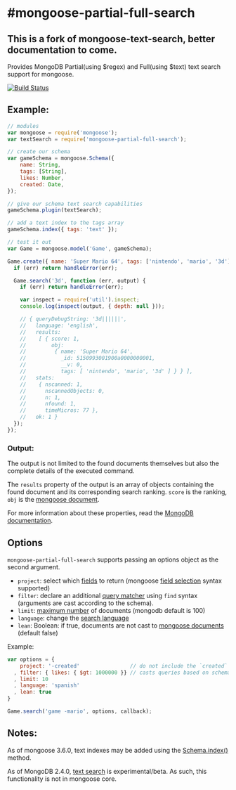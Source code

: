#mongoose-partial-full-search
======================

## This is a fork of mongoose-text-search, better documentation to come.
Provides MongoDB Partial(using $regex) and Full(using $text) text search support for mongoose.

[![Build Status](https://travis-ci.org/aheckmann/mongoose-partial-full-search.png?branch=master)](https://travis-ci.org/aheckmann/mongoose-partial-full-search)

## Example:

```js
// modules
var mongoose = require('mongoose');
var textSearch = require('mongoose-partial-full-search');

// create our schema
var gameSchema = mongoose.Schema({
    name: String,
    tags: [String],
    likes: Number,
    created: Date,
});

// give our schema text search capabilities
gameSchema.plugin(textSearch);

// add a text index to the tags array
gameSchema.index({ tags: 'text' });

// test it out
var Game = mongoose.model('Game', gameSchema);

Game.create({ name: 'Super Mario 64', tags: ['nintendo', 'mario', '3d'] }, function (err) {
  if (err) return handleError(err);

  Game.search('3d', function (err, output) {
    if (err) return handleError(err);

    var inspect = require('util').inspect;
    console.log(inspect(output, { depth: null }));

    // { queryDebugString: '3d||||||',
    //   language: 'english',
    //   results:
    //    [ { score: 1,
    //        obj:
    //         { name: 'Super Mario 64',
    //           _id: 5150993001900a0000000001,
    //           __v: 0,
    //           tags: [ 'nintendo', 'mario', '3d' ] } } ],
    //   stats:
    //    { nscanned: 1,
    //      nscannedObjects: 0,
    //      n: 1,
    //      nfound: 1,
    //      timeMicros: 77 },
    //   ok: 1 }
  });
});
```

### Output:

The output is not limited to the found documents themselves but also the complete details of the executed command.

The `results` property of the output is an array of objects containing the found document and its corresponding search ranking. `score` is the ranking, `obj` is the [mongoose document](http://mongoosejs.com/docs/documents.html).

For more information about these properties, read the [MongoDB documentation](http://docs.mongodb.org/manual/reference/text-search/#text-search-output).

## Options

`mongoose-partial-full-search` supports passing an options object as the second argument.

- `project`: select which [fields](http://docs.mongodb.org/manual/reference/command/text/) to return (mongoose [field selection](http://mongoosejs.com/docs/api.html#query_Query-select) syntax supported)
- `filter`: declare an additional [query matcher](http://docs.mongodb.org/manual/reference/command/text/) using `find` syntax (arguments are cast according to the schema).
- `limit`: [maximum number](http://docs.mongodb.org/manual/reference/command/text/) of documents (mongodb default is 100)
- `language`: change the [search language](http://docs.mongodb.org/manual/reference/command/text/)
- `lean`: Boolean: if true, documents are not cast to [mongoose documents](http://mongoosejs.com/docs/documents.html) (default false)

Example:

```js
var options = {
    project: '-created'                // do not include the `created` property
  , filter: { likes: { $gt: 1000000 }} // casts queries based on schema
  , limit: 10
  , language: 'spanish'
  , lean: true
}

Game.search('game -mario', options, callback);
```

## Notes:

As of mongoose 3.6.0, text indexes may be added using the [Schema.index()](http://mongoosejs.com/docs/api.html#schema_Schema-index) method.

As of MongoDB 2.4.0, [text search](http://docs.mongodb.org/manual/applications/text-search/) is experimental/beta. As such, this functionality is not in mongoose core.
